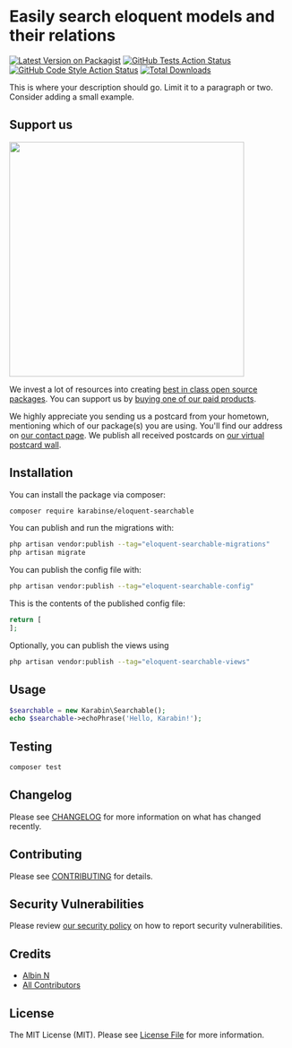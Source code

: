 # Easily search eloquent models and their relations

[![Latest Version on Packagist](https://img.shields.io/packagist/v/karabinse/eloquent-searchable.svg?style=flat-square)](https://packagist.org/packages/karabinse/eloquent-searchable)
[![GitHub Tests Action Status](https://img.shields.io/github/actions/workflow/status/karabinse/eloquent-searchable/run-tests.yml?branch=main&label=tests&style=flat-square)](https://github.com/karabinse/eloquent-searchable/actions?query=workflow%3Arun-tests+branch%3Amain)
[![GitHub Code Style Action Status](https://img.shields.io/github/actions/workflow/status/karabinse/eloquent-searchable/fix-php-code-style-issues.yml?branch=main&label=code%20style&style=flat-square)](https://github.com/karabinse/eloquent-searchable/actions?query=workflow%3A"Fix+PHP+code+style+issues"+branch%3Amain)
[![Total Downloads](https://img.shields.io/packagist/dt/karabinse/eloquent-searchable.svg?style=flat-square)](https://packagist.org/packages/karabinse/eloquent-searchable)

This is where your description should go. Limit it to a paragraph or two. Consider adding a small example.

## Support us

[<img src="https://github-ads.s3.eu-central-1.amazonaws.com/eloquent-searchable.jpg?t=1" width="419px" />](https://spatie.be/github-ad-click/eloquent-searchable)

We invest a lot of resources into creating [best in class open source packages](https://spatie.be/open-source). You can support us by [buying one of our paid products](https://spatie.be/open-source/support-us).

We highly appreciate you sending us a postcard from your hometown, mentioning which of our package(s) you are using. You'll find our address on [our contact page](https://spatie.be/about-us). We publish all received postcards on [our virtual postcard wall](https://spatie.be/open-source/postcards).

## Installation

You can install the package via composer:

```bash
composer require karabinse/eloquent-searchable
```

You can publish and run the migrations with:

```bash
php artisan vendor:publish --tag="eloquent-searchable-migrations"
php artisan migrate
```

You can publish the config file with:

```bash
php artisan vendor:publish --tag="eloquent-searchable-config"
```

This is the contents of the published config file:

```php
return [
];
```

Optionally, you can publish the views using

```bash
php artisan vendor:publish --tag="eloquent-searchable-views"
```

## Usage

```php
$searchable = new Karabin\Searchable();
echo $searchable->echoPhrase('Hello, Karabin!');
```

## Testing

```bash
composer test
```

## Changelog

Please see [CHANGELOG](CHANGELOG.md) for more information on what has changed recently.

## Contributing

Please see [CONTRIBUTING](CONTRIBUTING.md) for details.

## Security Vulnerabilities

Please review [our security policy](../../security/policy) on how to report security vulnerabilities.

## Credits

- [Albin N](https://github.com/KarabinSE)
- [All Contributors](../../contributors)

## License

The MIT License (MIT). Please see [License File](LICENSE.md) for more information.
